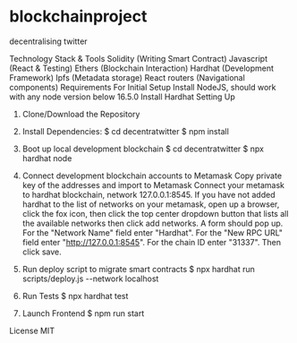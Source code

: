 # blockchainproject
decentralising twitter

Technology Stack & Tools
Solidity (Writing Smart Contract)
Javascript (React & Testing)
Ethers (Blockchain Interaction)
Hardhat (Development Framework)
Ipfs (Metadata storage)
React routers (Navigational components)
Requirements For Initial Setup
Install NodeJS, should work with any node version below 16.5.0
Install Hardhat
Setting Up
1. Clone/Download the Repository
2. Install Dependencies:
$ cd decentratwitter
$ npm install
3. Boot up local development blockchain
$ cd decentratwitter
$ npx hardhat node
4. Connect development blockchain accounts to Metamask
Copy private key of the addresses and import to Metamask
Connect your metamask to hardhat blockchain, network 127.0.0.1:8545.
If you have not added hardhat to the list of networks on your metamask, open up a browser, click the fox icon, then click the top center dropdown button that lists all the available networks then click add networks. A form should pop up. For the "Network Name" field enter "Hardhat". For the "New RPC URL" field enter "http://127.0.0.1:8545". For the chain ID enter "31337". Then click save.
5. Run deploy script to migrate smart contracts
$ npx hardhat run scripts/deploy.js --network localhost

6. Run Tests
$ npx hardhat test

7. Launch Frontend
$ npm run start

License
MIT
